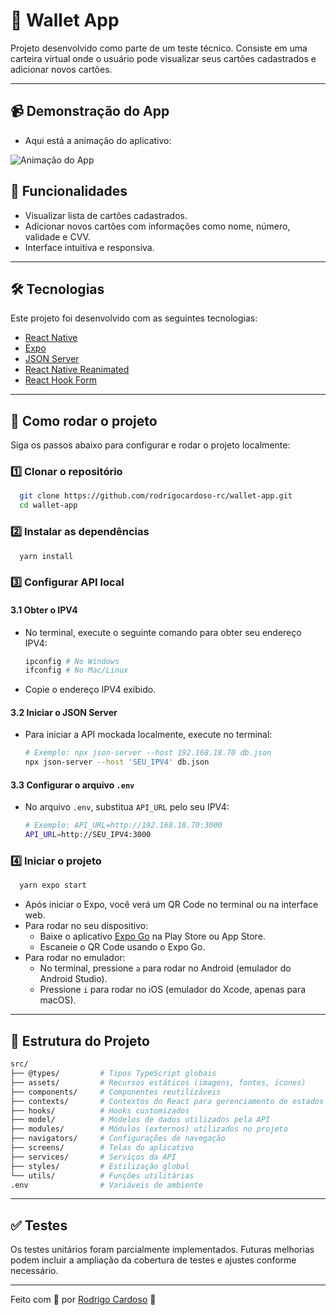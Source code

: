 # 📱 Wallet App

Projeto desenvolvido como parte de um teste técnico. Consiste em uma carteira virtual onde o usuário pode visualizar seus cartões cadastrados e adicionar novos cartões.

---

## 📹 Demonstração do App

-   Aqui está a animação do aplicativo:

![Animação do App](https://raw.githubusercontent.com/rodrigocardoso-rc/wallet-app/master/src/assets/gif/demo.gif)

## 🚀 Funcionalidades

-   Visualizar lista de cartões cadastrados.
-   Adicionar novos cartões com informações como nome, número, validade e CVV.
-   Interface intuitiva e responsiva.

---

## 🛠 Tecnologias

Este projeto foi desenvolvido com as seguintes tecnologias:

-   [React Native](https://reactnative.dev/)
-   [Expo](https://expo.dev/)
-   [JSON Server](https://github.com/typicode/json-server)
-   [React Native Reanimated](https://docs.swmansion.com/react-native-reanimated/)
-   [React Hook Form](https://www.react-hook-form.com/)

---

## 🔧 Como rodar o projeto

Siga os passos abaixo para configurar e rodar o projeto localmente:

### 1️⃣ Clonar o repositório

```sh
  git clone https://github.com/rodrigocardoso-rc/wallet-app.git
  cd wallet-app
```

### 2️⃣ Instalar as dependências

```sh
  yarn install
```

### 3️⃣ Configurar API local

#### 3.1 Obter o IPV4

-   No terminal, execute o seguinte comando para obter seu endereço IPV4:

    ```sh
    ipconfig # No Windows
    ifconfig # No Mac/Linux
    ```

-   Copie o endereço IPV4 exibido.


#### 3.2 Iniciar o JSON Server

-   Para iniciar a API mockada localmente, execute no terminal:

    ```sh
    # Exemplo: npx json-server --host 192.168.18.70 db.json
    npx json-server --host 'SEU_IPV4' db.json
    ```


#### 3.3 Configurar o arquivo `.env`

-   No arquivo `.env`, substitua `API_URL` pelo seu IPV4:

    ```sh
    # Exemplo: API_URL=http://192.168.18.70:3000
    API_URL=http://SEU_IPV4:3000
    ```


### 4️⃣ Iniciar o projeto

```sh
  yarn expo start
```

-   Após iniciar o Expo, você verá um QR Code no terminal ou na interface web.
-   Para rodar no seu dispositivo:
    -   Baixe o aplicativo [Expo Go](https://expo.dev/client) na Play Store ou App Store.
    -   Escaneie o QR Code usando o Expo Go.
-   Para rodar no emulador:
    -   No terminal, pressione `a` para rodar no Android (emulador do Android Studio).
    -   Pressione `i` para rodar no iOS (emulador do Xcode, apenas para macOS).

---

## 📂 Estrutura do Projeto

```sh
src/
├── @types/         # Tipos TypeScript globais
├── assets/         # Recursos estáticos (imagens, fontes, ícones)
├── components/     # Componentes reutilizáveis
├── contexts/       # Contextos do React para gerenciamento de estados
├── hooks/          # Hooks customizados
├── model/          # Modelos de dados utilizados pela API
├── modules/        # Módulos (externos) utilizados no projeto
├── navigators/     # Configurações de navegação
├── screens/        # Telas do aplicativo
├── services/       # Serviços da API
├── styles/         # Estilização global
└── utils/          # Funções utilitárias
.env                # Variáveis de ambiente
```

---

## ✅ Testes

Os testes unitários foram parcialmente implementados. Futuras melhorias podem incluir a ampliação da cobertura de testes e ajustes conforme necessário.

---

Feito com 🌟 por [Rodrigo Cardoso](https://github.com/rodrigocardoso-rc) 🚀